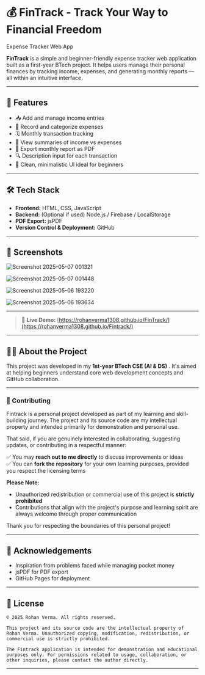 # 💰 FinTrack - Track Your Way to Financial Freedom
Expense Tracker Web App

**FinTrack** is a simple and beginner-friendly expense tracker web application built as a first-year BTech project. It helps users manage their personal finances by tracking income, expenses, and generating monthly reports — all within an intuitive interface.

---

## 🚀 Features

* 📥 Add and manage income entries
* 💸 Record and categorize expenses
* 🗓️ Monthly transaction tracking
* 🧾 View summaries of income vs expenses
* 📄 Export monthly report as PDF
* 🔍 Description input for each transaction
* 🎨 Clean, minimalistic UI ideal for beginners

---

## 🛠️ Tech Stack

* **Frontend:** HTML, CSS, JavaScript
* **Backend:** (Optional if used) Node.js / Firebase / LocalStorage
* **PDF Export:** jsPDF
* **Version Control & Deployment:** GitHub

---

## 📸 Screenshots

![Screenshot 2025-05-07 001321](https://github.com/user-attachments/assets/0aaa2047-daad-4598-ac92-e115bc381168)

![Screenshot 2025-05-07 001448](https://github.com/user-attachments/assets/ac57064c-79ae-457f-9efd-7ab3f06c8132)

![Screenshot 2025-05-06 193220](https://github.com/user-attachments/assets/0b6e0a43-3943-4d26-915e-73292511c02d)

![Screenshot 2025-05-06 193634](https://github.com/user-attachments/assets/3d82e097-be6d-4911-a73b-f9c978f6d953)



---

> 🔗 **Live Demo:** [https://rohanverma1308.github.io/FinTrack/](https://rohanverma1308.github.io/Fintrack/)

---

## 🧑‍🎓 About the Project

This project was developed in my **1st-year BTech CSE (AI & DS)** . It's aimed at helping beginners understand core web development concepts and GitHub collaboration.

---

### 🤝 Contributing

Fintrack is a personal project developed as part of my learning and skill-building journey. The project and its source code are my intellectual property and intended primarily for demonstration and personal use.

That said, if you are genuinely interested in collaborating, suggesting updates, or contributing in a respectful manner:

✅ You may **reach out to me directly** to discuss improvements or ideas  
✅ You can **fork the repository** for your own learning purposes, provided you respect the licensing terms  

**Please Note:**  
- Unauthorized redistribution or commercial use of this project is **strictly prohibited**  
- Contributions that align with the project's purpose and learning spirit are always welcome through proper communication  

Thank you for respecting the boundaries of this personal project!

---

## 🙌 Acknowledgements

* Inspiration from problems faced while managing pocket money
* jsPDF for PDF export
* GitHub Pages for deployment

---

## 📄 License

```
© 2025 Rohan Verma. All rights reserved.

This project and its source code are the intellectual property of Rohan Verma. Unauthorized copying, modification, redistribution, or commercial use is strictly prohibited.

The Fintrack application is intended for demonstration and educational purposes only. For permissions related to usage, collaboration, or other inquiries, please contact the author directly.

```
---

